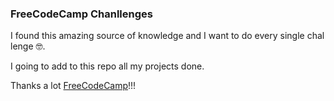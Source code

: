 ### FreeCodeCamp Chanllenges

I found this amazing source of knowledge and I want to do every single challenge 🤓.

I going to add to this repo all my projects done.

Thanks a lot [FreeCodeCamp](https://www.freecodecamp.org/learn/)!!!
